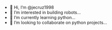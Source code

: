 - 👋 Hi, I’m @jecruz1998
- 👀 I’m interested in building robots...
- 🌱 I’m currently learning python...
- 💞️ I’m looking to collaborate on python projects...

<!---
jecruz1998/jecruz1998 is a ✨ special ✨ repository because its `README.md` (this file) appears on your GitHub profile.
You can click the Preview link to take a look at your changes.
--->
